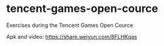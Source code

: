 # tencent-games-open-cource
Exercises during the Tencent Games Open Cource

Apk and video: https://share.weiyun.com/8FLHKqas
